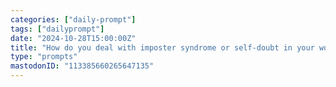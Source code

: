 ```yaml
---
categories: ["daily-prompt"]
tags: ["dailyprompt"]
date: "2024-10-28T15:00:00Z"
title: "How do you deal with imposter syndrome or self-doubt in your work?"
type: "prompts"
mastodonID: "113385660265647135"
---
```

